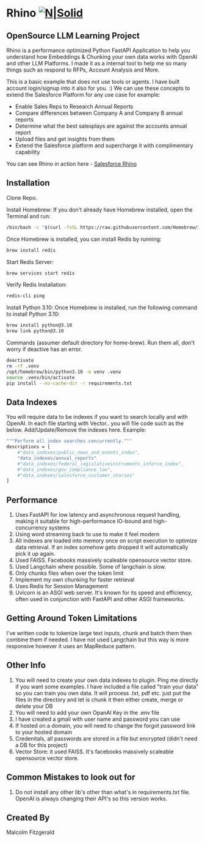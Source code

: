 # Rhino [![N|Solid](https://salesforcerhino.com/img/new_logo.svg)](https://nodesource.com/products/nsolid)
## OpenSource LLM Learning Project

Rhino is a performance optimized Python FastAPI Application to help you understand how Embeddings & Chunking your own data works with OpenAI and other LLM Platforms. I made it as a internal tool to help me so many things such as respond to RFPs, Account Analysis and More.

This is a basic example that does not use tools or agents. I have built account login/signup into it also for you. :) We can use these concepts to extend the Salesforce Platform for any use case for example:
- Enable Sales Reps to Research Annual Reports
- Compare differences between Company A and Company B annual reports
- Determine what the best salesplays are against the accounts annual report
- Upload files and get insights from them
- Extend the Salesforce platform and supercharge it with complimentary capability

You can see Rhino in action here - [Salesforce Rhino](https://salesforcerhino.com)

## Installation

Clone Repo.

Install Homebrew: If you don't already have Homebrew installed, open the Terminal and run:
```sh
/bin/bash -c "$(curl -fsSL https://raw.githubusercontent.com/Homebrew/install/HEAD/install.sh)"
```

Once Homebrew is installed, you can install Redis by running:
```sh
brew install redis
```

Start Redis Server:
```sh
brew services start redis
```

Verify Redis Installation:
```sh
redis-cli ping
```
Install Python 3.10: Once Homebrew is installed, run the following command to install Python 3.10:
```sh
brew install python@3.10
brew link python@3.10
```

Commands (assumer default directory for home-brew). Run them all, don't worry if deactive has an error.
```sh
deactivate
rm -rf .venv
/opt/homebrew/bin/python3.10 -m venv .venv
source .venv/bin/activate
pip install --no-cache-dir -r requirements.txt
```

## Data Indexes
You will require data to be indexes if you want to search locally and with OpenAI. In each file starting with Vector.. you will file code such as the below. Add/Update/Remove the indexes here. Example:
```sh
"""Perform all index searches concurrently."""
descriptions = [   
    #"data_indexes/public_news_and_events_index", 
    "data_indexes/annual_reports"
    #"data_indexes/federal_legislativeinstruments_inforce_index",
    #"data_indexes/gov_compliance_law",
    #"data_indexes/salesforce_customer_stories"
]
```

## Performance
1. Uses FastAPI for low latency and asynchronous request handling, making it suitable for high-performance IO-bound and high-concurrency systems
2. Using word streaming back to use to make it feel modern
3. All indexes are loaded into memory once on script execution to optimize data retrieval. If an index somehow gets dropped it will automatically pick it up again.
4. Used FAISS. Facebooks massively scaleable opensource vector store.
5. Used Langchain where possible. Some of langchain is slow.
6. Only chunks files when over the token limit
7. Implement my own chunking for faster retrieval
8. Uses Redis for Session Management
9. Uvicorn is an ASGI web server. It's known for its speed and efficiency, often used in conjunction with FastAPI and other ASGI frameworks.

## Getting Around Token Limitations 
I've written code to tokenize large text inputs, chunk and batch them then combine them if needed. I have not used Langchain but this way is more responsive however it uses an MapReduce pattern.


## Other Info
1. You will need to create your own data indexes to plugin. Ping me directly if you want some examples. I have included a file called "train your data" so you can train you own data. It will process .txt, pdf etc. just put the files in the directory and let is chunk it then either create, merge or delete your DB
2. You will need to add your own OpanAI Key in the .env file
3. I have created a gmail with user name and password you can use
4. If hosted on a domain, you will need to change the forgot password link to your hosted domain
5. Credenitals, all passwords are stored in a file but encrypted (didn't need a DB for this project)
6. Vector Store: it used FAISS. It's facebooks massively scaleable opensource vector store.



## Common Mistakes to look out for

1. Do not install any other lib's other than what's in requirements.txt file. OpenAI is always changing their API's so this version works.

## Created By
Malcolm Fitzgerald
